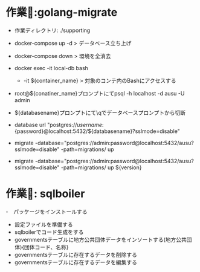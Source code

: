 # 作業📝:golang-migrate

- 作業ディレクトリ: ./supporting

- docker-compose up -d > データベース立ち上げ
- docker-compose down > 環境を全消去
- docker exec -it local-db bash
  - -it ${container_name} > 対象のコンテ内のBashにアクセスする
- root@${conatiner_name}プロンプトにてpsql -h localhost -d ausu -U admin
- ${databasename}プロンプトにて\qでデータベースプロンプトから切断
- database url "postgres://${username}:${password}@localhost:5432/${databasename}?sslmode=disable"
- migrate -database="postgres://admin:password@localhost:5432/ausu?sslmode=disable" -path=migrations/ up
- migrate -database="postgres://admin:password@localhost:5432/ausu?sslmode=disable" -path=migrations/ up ${version}

# 作業📝: sqlboiler

-　パッケージをインストールする
- 設定ファイルを準備する
- sqlboilerでコード生成をする
- governmentsテーブルに地方公共団体データをインソートする(地方公共団体){団体コード、名称}
- governmentsテーブルに存在するデータを削除する
- governmentsテーブルに存在するデータを編集する
